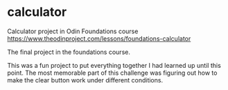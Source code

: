 # calculator
Calculator project in Odin Foundations course
https://www.theodinproject.com/lessons/foundations-calculator

The final project in the foundations course. 

This was a fun project to put everything together I had learned up until this point. The most memorable part of this challenge was figuring out how to make the clear button work under different conditions. 
